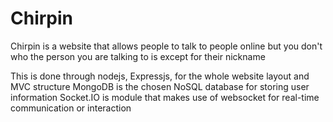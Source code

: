 Chirpin
=======

Chirpin is a website that allows people to talk to people online but you don't who the person you are talking to is 
except for their nickname

This is done through nodejs, Expressjs, for the whole website layout and MVC structure
MongoDB is the chosen NoSQL database for storing user information
Socket.IO is module that makes use of websocket for real-time communication or interaction
